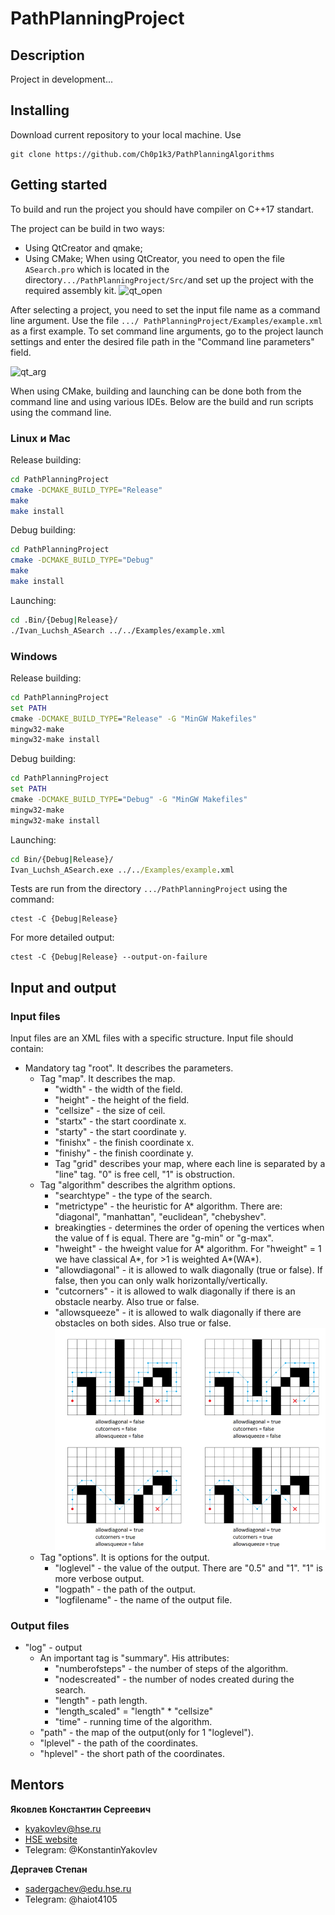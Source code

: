 # PathPlanningProject
## Description
Project in development...
## Installing

Download current repository to your local machine. Use

```
git clone https://github.com/Ch0p1k3/PathPlanningAlgorithms
```

## Getting started

To build and run the project you should have compiler on C++17 standart.

The project can be build in two ways:
- Using QtCreator and qmake;
- Using CMake;
When using QtCreator, you need to open the file `ASearch.pro` which is located in the directory` .../PathPlanningProject/Src/ `and set up the project with the required assembly kit.
![qt_open](./Images/qt1.png)

After selecting a project, you need to set the input file name as a command line argument. Use the file `.../ PathPlanningProject/Examples/example.xml` as a first example. To set command line arguments, go to the project launch settings and enter the desired file path in the "Command line parameters" field.

![qt_arg](./Images/qt2.png)

When using CMake, building and launching can be done both from the command line and using various IDEs. Below are the build and run scripts using the command line.

### Linux и Mac
Release building:
```bash
cd PathPlanningProject
cmake -DCMAKE_BUILD_TYPE="Release"
make
make install
```

Debug building:
```bash
cd PathPlanningProject
cmake -DCMAKE_BUILD_TYPE="Debug"
make
make install
```

Launching:
```bash
cd .Bin/{Debug|Release}/
./Ivan_Luchsh_ASearch ../../Examples/example.xml
```

### Windows
Release building:
```cmd
cd PathPlanningProject
set PATH
cmake -DCMAKE_BUILD_TYPE="Release" -G "MinGW Makefiles"
mingw32-make
mingw32-make install
```

Debug building:
```cmd
cd PathPlanningProject
set PATH
cmake -DCMAKE_BUILD_TYPE="Debug" -G "MinGW Makefiles"
mingw32-make
mingw32-make install
```

Launching:
```cmd
cd Bin/{Debug|Release}/
Ivan_Luchsh_ASearch.exe ../../Examples/example.xml
```
 
Tests are run from the directory `.../PathPlanningProject` using the command:
```
ctest -C {Debug|Release}
```

For more detailed output:
```
ctest -C {Debug|Release} --output-on-failure
```
## Input and output
### Input files

Input files are an XML files with a specific structure.
Input file should contain:
* Mandatory tag "root". It describes the parameters.
  * Tag "map". It describes the map.
    * "width" - the width of the field.
    * "height" - the height of the field.
    * "cellsize" - the size of ceil.
    * "startx" - the start coordinate x.
    * "starty" - the start coordinate y.
    * "finishx" - the finish coordinate x.
    * "finishy" - the finish coordinate y.
    * Tag "grid" describes your map, where each line is separated by a "line" tag. "0" is free cell, "1" is obstruction.
  * Tag "algorithm" describes the algrithm options.
    * "searchtype" - the type of the search.
    * "metrictype" - the heuristic for A* algorithm. There are: "diagonal", "manhattan", "euclidean", "chebyshev".
    * breakingties - determines the order of opening the vertices when the value of f is equal. There are "g-min" or "g-max".
    * "hweight" - the hweight value for A* algorithm. For "hweight" = 1 we have classical A*, for >1 is weighted A*(WA*).
    * "allowdiagonal" - it is allowed to walk diagonally (true or false). If false, then you can only walk horizontally/vertically.
    * "cutcorners" - it is allowed to walk diagonally if there is an obstacle nearby. Also true or false.
    * "allowsqueeze" - it is allowed to walk diagonally if there are obstacles on both sides. Also true or false.
    ![steps](./Images/steps.png)
  * Tag "options". It is options for the output.
    * "loglevel" - the value of the output. There are "0.5" and "1". "1" is more verbose output.
    * "logpath" - the path of the output.
    * "logfilename" - the name of the output file.
    
### Output files
* "log" - output
  * An important tag is "summary". His attributes:
    * "numberofsteps" - the number of steps of the algorithm.
    * "nodescreated" - the number of nodes created during the search.
    * "length" - path length.
    * "length_scaled" = "length" * "cellsize"
    * "time" - running time of the algorithm.
  * "path" - the map of the output(only for 1 "loglevel").
  * "lplevel" - the path of the coordinates.
  * "hplevel" - the short path of the coordinates.

## Mentors
**Яковлев Константин Сергеевич**
- kyakovlev@hse.ru
- [HSE website](https://www.hse.ru/staff/yakovlev-ks)
- Telegram: @KonstantinYakovlev

**Дергачев Степан**
- sadergachev@edu.hse.ru
- Telegram: @haiot4105
